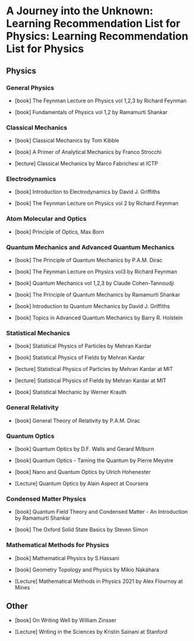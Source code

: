# A Journey into the Unknown: Learning Recommendation List for Physics: Learning Recommendation List for Physics

## Physics

### General Physics

* [book] The Feynman Lecture on Physics vol 1,2,3 by Richard Feynman

* [book] Fundamentals of Physics vol 1,2 by Ramamurti Shankar

### Classical Mechanics

* [book] Classical Mechanics by Tom Kibble

* [book] A Primer of Analytical Mechanics by Franco Strocchi

* [lecture] Classical Mechanics by Marco Fabrichesi at ICTP

### Electrodynamics

* [book] Introduction to Electrodynamics by David J. Griffiths

* [book] The Feynman Lecture on Physics vol 2 by Richard Feynman

### Atom Molecular and Optics

* [book] Principle of Optics, Max Born

### Quantum Mechanics and Advanced Quantum Mechanics

* [book] The Principle of Quantum Mechanics by P.A.M. Dirac

* [book] The Feynman Lecture on Physics vol3 by Richard Feynman

* [book] Quantum Mechanics vol 1,2,3 by Claude Cohen-Tannoudji

* [book] The Principle of Quantum Mechanics by Ramamurti Shankar

* [book] Introduction to Quantum Mechanics by David J. Griffiths

* [book] Topics in Advanced Quantum Mechanics by Barry R. Holstein

### Statistical Mechanics

* [book] Statistical Physics of Particles by Mehran Kardar

* [book] Statistical Physics of Fields by Mehran Kardar

* [lecture] Statistical Physics of Particles by Mehran Kardar at MIT

* [lecture] Statistical Physics of Fields by Mehran Kardar at MIT

* [book] Statistical Mechanic by Werner Krauth

### General Relativity

* [book] General Theory of Relativity by P.A.M. Dirac

### Quantum Optics

* [book] Quantum Optics by D.F. Walls and Gerard Milburn

* [book] Quantum Optics - Taming the Quantum by Pierre Meystre

* [book] Nano and Quantum Optics by Ulrich Hohenester

* [Lecture] Quantum Optics by Alain Aspect at Coursera

### Condensed Matter Physics

* [book] Quantum Field Theory and Condensed Matter - An Introduction by Ramamurti Shankar

* [book] The Oxford Solid State Basics by Steven Simon

### Mathematical Methods for Physics

* [book] Mathematical Physics by S.Hassani

* [book] Geometry Topology and Physics by Mikio Nakahara

* [Lecture] Mathematical Methods in Physics 2021 by Alex Flournoy at Mines

## Other

* [book] On Writing Well by William Zinsser

* [Lecture] Writing in the Sciences by Kristin Sainani at Stanford
